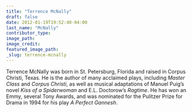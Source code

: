 ```yaml
---
title: "Terrence McNally"
draft: false
date: 2012-01-19T19:52:40-04:00
last_name: "McNally"
contributor_type:
image_path:
image_credit:
featured_image_path:
_slug: terrence-mcnally
---
```


Terrence McNally was born in St. Petersburg, Florida and raised in Corpus Christi, Texas. He is the author of many acclaimed plays, including _Master Class_ and _Corpus Christi_, as well as musical adaptations of Manuel Puig’s novel _Kiss of a Spiderwoman_ and E.L. Doctorow’s _Ragtime_. He has won an Emmy, several Tony Awards, and was nominated for the Pulitzer Prize for Drama in 1994 for his play _A Perfect Gannesh_.

